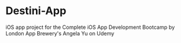 # Destini-App
iOS app project for the Complete iOS App Development Bootcamp by London App Brewery's Angela Yu on Udemy

